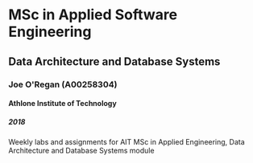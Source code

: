# MSc in Applied Software Engineering
## Data Architecture and Database Systems
### Joe O'Regan (A00258304)
#### Athlone Institute of Technology
##### 2018

Weekly labs and assignments for AIT MSc in Applied Engineering, Data Architecture and Database Systems module